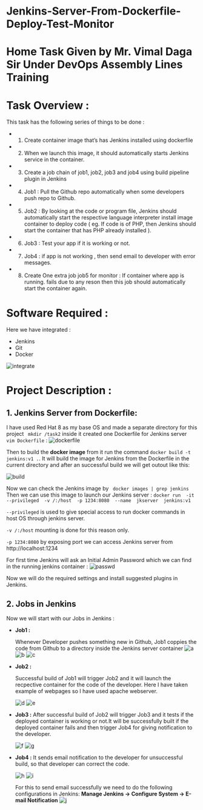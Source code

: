 # Jenkins-Server-From-Dockerfile-Deploy-Test-Monitor

# Home Task Given by Mr. Vimal Daga Sir Under DevOps Assembly Lines Training

# Task Overview :
This task has the following series of things to be done :

* 1.	Create container image that’s has Jenkins installed  using dockerfile 
* 2.	When we launch this image, it should automatically starts Jenkins service in the container.
* 3.	Create a job chain of job1, job2, job3 and  job4 using build pipeline plugin in Jenkins 
* 4. Job1 : Pull  the Github repo automatically when some developers push repo to Github.
* 5. Job2 : By looking at the code or program file, Jenkins should automatically start the respective language interpreter install image        container to deploy code ( eg. If code is of  PHP, then Jenkins should start the container that has PHP already installed ).
* 6.	Job3 : Test your app if it  is working or not.
* 7.	Job4 : if app is not working , then send email to developer with error messages.
* 8.	Create One extra job job5 for monitor : If container where app is running. fails due to any reson then this job should automatically       start the container again.

# Software Required :
Here we have integrated :
* Jenkins 
* Git
* Docker

![integrate](https://i2.wp.com/www.techrunnr.com/wp-content/uploads/2019/01/gitdockerjenkins.png?fit=248%2C203&ssl=1)

# Project Description :

## 1. Jenkins Server from Dockerfile:

I have used Red Hat 8 as my base OS and made a separate directory for this project
` mkdir /task2`
inside it created one Dockerfile for Jenkins server ` vim Dockerfile` :
![dockerfile](https://github.com/disha1822/Jenkins-Server-From-Dockerfile-Deploy-Test-Monitor/blob/master/dockerfile.png?raw=true)

Then to build the **docker image** from it run the command `docker build -t jenkins:v1 .`. 
It will build the image for Jenkins from the Dockerfile in the current directory and after an successful build we will get outout like this:

![build](https://github.com/disha1822/Jenkins-Server-From-Dockerfile-Deploy-Test-Monitor/blob/master/build.png?raw=true)

Now we can check the Jenkins image by ` docker images | grep jenkins` 
Then we can use this image to launch our Jenkins server :
`docker run  -it  --privileged  -v /:/host  -p 1234:8080  --name  jkserver  jenkins:v1`

`--privileged` is used to give special access to run docker commands in host OS through jenkins server.

`-v /:/host` mounting is done for this reason only.

`-p 1234:8080` by exposing port we can access Jenkins server from http://localhost:1234

For first time Jenkins will ask an Initial Admin Password which we can find in the running jenkins container :
![passwd](https://github.com/disha1822/Jenkins-Server-From-Dockerfile-Deploy-Test-Monitor/blob/master/jkstart.png?raw=true)

Now we will do the required settings and install suggested plugins in Jenkins.

## 2. Jobs in Jenkins
Now we will start with our Jobs in Jenkins :

  * **Job1 :**
 
    Whenever Developer pushes something new in Github, Job1 coppies the code from Github to a directory inside the Jenkins server       container
     ![a](https://github.com/disha1822/Jenkins-Server-From-Dockerfile-Deploy-Test-Monitor/blob/master/job1_1.png?raw=true)
     ![b](https://github.com/disha1822/Jenkins-Server-From-Dockerfile-Deploy-Test-Monitor/blob/master/job1_2.png?raw=true)
     ![c](https://github.com/disha1822/Jenkins-Server-From-Dockerfile-Deploy-Test-Monitor/blob/master/job1_3.png?raw=true)
  
  * **Job2 :**
  
     Successful build of Job1 will trigger Job2 and it will launch the recpective container for the code of the developer.
     Here I have taken example of webpages so I have used apache webserver.
  
     ![d](https://github.com/disha1822/Jenkins-Server-From-Dockerfile-Deploy-Test-Monitor/blob/master/job2_1.png?raw=true)
     ![e](https://github.com/disha1822/Jenkins-Server-From-Dockerfile-Deploy-Test-Monitor/blob/master/job2_2.png?raw=true)
  
  * **Job3 :**
     After successful build of Job2 will trigger Job3 and it tests if the deployed container is working or not.It will be successfully built if the deployed container fails and then trigger Job4 for giving notification to the developer.
     
     ![f](https://github.com/disha1822/Jenkins-Server-From-Dockerfile-Deploy-Test-Monitor/blob/master/job3_1.png?raw=true)
     ![g](https://github.com/disha1822/Jenkins-Server-From-Dockerfile-Deploy-Test-Monitor/blob/master/job3_2.png?raw=true)
     
  * **Job4 :**
     It sends email notification to the developer for unsuccessful build, so that developer can correct the code.
     
     ![h](https://github.com/disha1822/Jenkins-Server-From-Dockerfile-Deploy-Test-Monitor/blob/master/job4_1.png?raw=true)
     ![i](https://github.com/disha1822/Jenkins-Server-From-Dockerfile-Deploy-Test-Monitor/blob/master/job4_2.png?raw=true)
     
     For this to send email successfully we need to do the following configurations in Jenkins:
     **Manage Jenkins -> Configure System -> E-mail Notification**
     ![j]()
  
  
  
